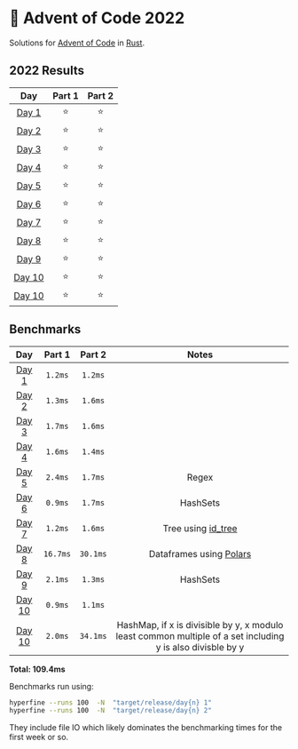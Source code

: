 # 🎄 Advent of Code 2022

Solutions for [Advent of Code](https://adventofcode.com/) in [Rust](https://www.rust-lang.org/).

<!--- advent_readme_stars table --->
## 2022 Results

| Day | Part 1 | Part 2 |
| :---: | :---: | :---: |
| [Day 1](https://adventofcode.com/2022/day/1) | ⭐ | ⭐ |
| [Day 2](https://adventofcode.com/2022/day/2) | ⭐ | ⭐ |
| [Day 3](https://adventofcode.com/2022/day/3) | ⭐ | ⭐ |
| [Day 4](https://adventofcode.com/2022/day/4) | ⭐ | ⭐ |
| [Day 5](https://adventofcode.com/2022/day/5) | ⭐ | ⭐ |
| [Day 6](https://adventofcode.com/2022/day/6) | ⭐ | ⭐ |
| [Day 7](https://adventofcode.com/2022/day/7) | ⭐ | ⭐ |
| [Day 8](https://adventofcode.com/2022/day/8) | ⭐ | ⭐ |
| [Day 9](https://adventofcode.com/2022/day/9) | ⭐ | ⭐ |
| [Day 10](https://adventofcode.com/2022/day/10) | ⭐ | ⭐ |
| [Day 10](https://adventofcode.com/2022/day/11) | ⭐ | ⭐ |
<!--- advent_readme_stars table --->

<!--- benchmarking table --->
## Benchmarks

| Day | Part 1 | Part 2 | Notes |
| :---: | :---: | :---:  | :---: |
| [Day 1](./day1/src/main.rs) | `1.2ms` | `1.2ms` | |
| [Day 2](./day2/src/main.rs) | `1.3ms` | `1.6ms` | |
| [Day 3](./day3/src/main.rs) | `1.7ms` | `1.6ms` | |
| [Day 4](./day4/src/main.rs) | `1.6ms` | `1.4ms` | |
| [Day 5](./day5/src/main.rs) | `2.4ms` | `1.7ms` | Regex |
| [Day 6](./day6/src/main.rs) | `0.9ms` | `1.7ms` | HashSets |
| [Day 7](./day7/src/main.rs) | `1.2ms` | `1.6ms` | Tree using [id_tree](https://docs.rs/id_tree/latest/id_tree/) |
| [Day 8](./day8/src/main.rs) | `16.7ms` | `30.1ms` | Dataframes using [Polars](https://www.pola.rs/) |
| [Day 9](./day9/src/main.rs) | `2.1ms` | `1.3ms` | HashSets |
| [Day 10](./day10/src/main.rs) | `0.9ms` | `1.1ms` |  |
| [Day 10](./day11/src/main.rs) | `2.0ms` | `34.1ms` | HashMap, if x is divisible by y, x modulo least common multiple of a set including y is also divisble by y |

**Total: 109.4ms**
<!--- benchmarking table --->

Benchmarks run using:
 ```bash
 hyperfine --runs 100  -N  "target/release/day{n} 1"
 hyperfine --runs 100  -N  "target/release/day{n} 2"
 ```

They include file IO which likely dominates the benchmarking times for the first week or so.

